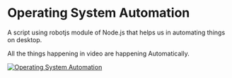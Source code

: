 # Operating System Automation
A script using robotjs module of Node.js that helps us in automating things on desktop.

All the things happening in video are happening Automatically.

[![Operating System Automation](http://img.youtube.com/vi/urfkLfoo_AM/0.jpg)](https://youtu.be/urfkLfoo_AM)
